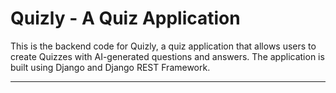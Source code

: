 # Quizly - A Quiz Application

This is the backend code for Quizly, a quiz application that allows users to create Quizzes with AI-generated questions and answers. The application is built using Django and Django REST Framework.

---
